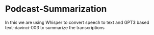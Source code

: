 # Podcast-Summarization
In this we are using Whisper to convert speech to text and GPT3 based text-davinci-003 to summarize the transcriptions